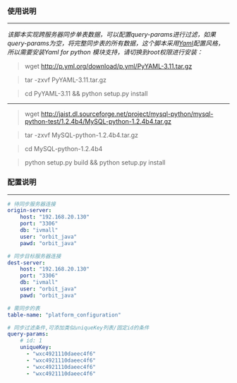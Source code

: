 ### 使用说明
------
*该脚本实现跨服务器同步单表数据，可以配置query-params进行过滤，如果query-params为空，将完整同步表的所有数据，这个脚本采用[Yaml](http://www.yml.org/)配置风格，所以需要安装Yaml for python 模块支持，请切换到root权限进行安装：*

> wget http://p.yml.org/download/p.yml/PyYAML-3.11.tar.gz

> tar -zxvf PyYAML-3.11.tar.gz 

> cd PyYAML-3.11 && python setup.py install

------
> wget http://jaist.dl.sourceforge.net/project/mysql-python/mysql-python-test/1.2.4b4/MySQL-python-1.2.4b4.tar.gz

> tar -zxvf MySQL-python-1.2.4b4.tar.gz

> cd MySQL-python-1.2.4b4

> python setup.py build && python setup.py install

### 配置说明
------
```.yml
# 待同步服务器连接
origin-server:
    host: "192.168.20.130"
    port: "3306"
    db: "ivmall"
    user: "orbit_java"
    pawd: "orbit_java"

# 同步目标服务器连接
dest-server:
    host: "192.168.20.130"
    port: "3306"
    db: "ivmall"
    user: "orbit_java"
    pawd: "orbit_java"

# 需同步的表
table-name: "platform_configuration"

# 同步过滤条件,可添加类似uniqueKey列表/固定id的条件
query-params:
    # id: 1
    uniqueKey:
      - "wxc4921110daeec4f6"
      - "wxc4921110daeec4f6"
      - "wxc4921110daeec4f6"
      - "wxc4921110daeec4f6"
```
